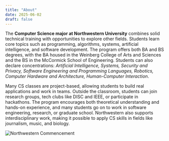 ```yaml
---
title: "About"
date: 2025-06-02
draft: false
---
```

The **Computer Science major at Northwestern University** combines solid technical training with opportunities to explore other fields. Students learn core topics such as programming, algorithms, systems, artificial intelligence, and software development. The program offers both BA and BS degrees, with the BA housed in the Weinberg College of Arts and Sciences and the BS in the McCormick School of Engineering. Students can also declare concentrations: *Artificial Intelligence, Systems, Security and Privacy, Software Engineering and Programming Languages, Robotics, Computer Hardware and Architecture, Human-Computer Interaction*.

Many CS classes are project-based, allowing students to build real applications and work in teams. Outside the classroom, students can join research groups, tech clubs like DISC and IEEE, or participate in hackathons. The program encourages both theoretical understanding and hands-on experience, and many students go on to work in software engineering, research, or graduate school. Northwestern also supports interdisciplinary work, making it possible to apply CS skills in fields like journalism, music, and biology.

![Northwestern Commencement](/hugo-northwestern-cs-website/images/northwestern.jpg)